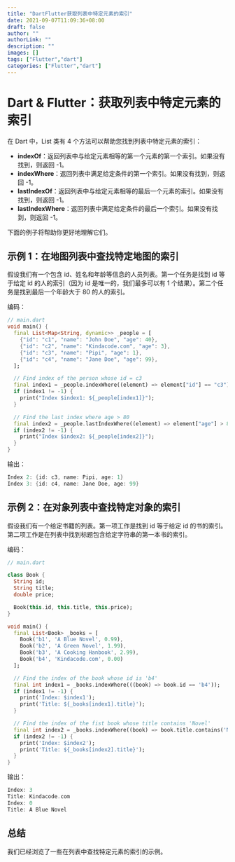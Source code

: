 ```yaml
---
title: "DartFlutter获取列表中特定元素的索引"
date: 2021-09-07T11:09:36+08:00
draft: false
author: ""
authorLink: ""
description: ""
images: []
tags: ["Flutter","dart"]
categories: ["Flutter","dart"]
---
```


# Dart & Flutter：获取列表中特定元素的索引

在 Dart 中，List 类有 4 个方法可以帮助您找到列表中特定元素的索引：

- **indexOf**：返回列表中与给定元素相等的第一个元素的第一个索引。如果没有找到，则返回 -1。
- **indexWhere**：返回列表中满足给定条件的第一个索引。如果没有找到，则返回 -1。
- **lastIndexOf**：返回列表中与给定元素相等的最后一个元素的索引。如果没有找到，则返回 -1。
- **lastIndexWhere**：返回列表中满足给定条件的最后一个索引。如果没有找到，则返回 -1。

下面的例子将帮助你更好地理解它们。

## 示例 1：在地图列表中查找特定地图的索引

假设我们有一个包含 id、姓名和年龄等信息的人员列表。第一个任务是找到 id 等于给定 id 的人的索引（因为 id 是唯一的，我们最多可以有 1 个结果）。第二个任务是找到最后一个年龄大于 80 的人的索引。

编码：

```dart
// main.dart
void main() {
  final List<Map<String, dynamic>> _people = [
    {"id": "c1", "name": "John Doe", "age": 40},
    {"id": "c2", "name": "Kindacode.com", "age": 3},
    {"id": "c3", "name": "Pipi", "age": 1},
    {"id": "c4", "name": "Jane Doe", "age": 99},
  ];

  // Find index of the person whose id = c3
  final index1 = _people.indexWhere((element) => element["id"] == "c3");
  if (index1 != -1) {
    print("Index $index1: ${_people[index1]}");
  }

  // Find the last index where age > 80
  final index2 = _people.lastIndexWhere((element) => element["age"] > 80);
  if (index2 != -1) {
    print("Index $index2: ${_people[index2]}");
  }
}
```

输出：

```dart
Index 2: {id: c3, name: Pipi, age: 1}
Index 3: {id: c4, name: Jane Doe, age: 99}
```

## 示例 2：在对象列表中查找特定对象的索引

假设我们有一个给定书籍的列表。第一项工作是找到 id 等于给定 id 的书的索引。第二项工作是在列表中找到标题包含给定字符串的第一本书的索引。

编码：

```dart
// main.dart

class Book {
  String id;
  String title;
  double price;

  Book(this.id, this.title, this.price);
}

void main() {
  final List<Book> _books = [
    Book('b1', 'A Blue Novel', 0.99),
    Book('b2', 'A Green Novel', 1.99),
    Book('b3', 'A Cooking Hanbook', 2.99),
    Book('b4', 'Kindacode.com', 0.00)
  ];

  // Find the index of the book whose id is 'b4'
  final int index1 = _books.indexWhere(((book) => book.id == 'b4'));
  if (index1 != -1) {
    print('Index: $index1');
    print('Title: ${_books[index1].title}');
  }

  // Find the index of the fist book whose title contains 'Novel'
  final int index2 = _books.indexWhere((book) => book.title.contains('Novel'));
  if (index2 != -1) {
    print('Index: $index2');
    print('Title: ${_books[index2].title}');
  }
}
```

输出：

```dart
Index: 3
Title: Kindacode.com
Index: 0
Title: A Blue Novel
```

## 总结

我们已经浏览了一些在列表中查找特定元素的索引的示例。
